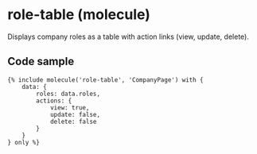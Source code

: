 # role-table (molecule)

Displays company roles as a table with action links (view, update, delete).

## Code sample

```
{% include molecule('role-table', 'CompanyPage') with {
    data: {
        roles: data.roles,
        actions: {
            view: true,
            update: false,
            delete: false
        }
    }
} only %}
```
